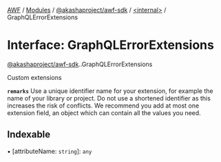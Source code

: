 [AWF](../README.md) / [Modules](../modules.md) / [@akashaproject/awf-sdk](../modules/akashaproject_awf_sdk.md) / [<internal\>](../modules/akashaproject_awf_sdk._internal_.md) / GraphQLErrorExtensions

# Interface: GraphQLErrorExtensions

[@akashaproject/awf-sdk](../modules/akashaproject_awf_sdk.md).[<internal>](../modules/akashaproject_awf_sdk._internal_.md).GraphQLErrorExtensions

Custom extensions

**`remarks`**
Use a unique identifier name for your extension, for example the name of
your library or project. Do not use a shortened identifier as this increases
the risk of conflicts. We recommend you add at most one extension field,
an object which can contain all the values you need.

## Indexable

▪ [attributeName: `string`]: `any`
